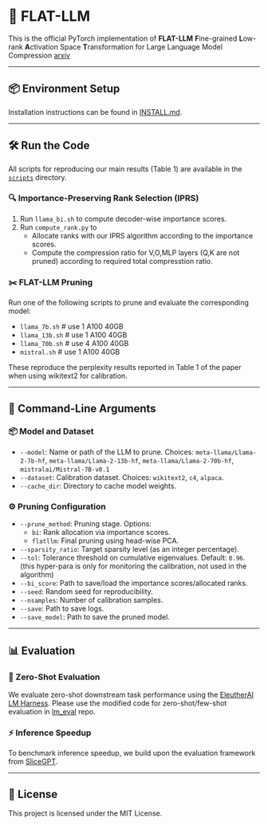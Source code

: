 # 🚀 FLAT-LLM

This is the official PyTorch implementation of **FLAT-LLM** **F**ine-grained **L**ow-rank **A**ctivation Space **T**ransformation for Large Language Model Compression [arxiv](https://arxiv.org/pdf/2505.23966)

---

## 📦 Environment Setup

Installation instructions can be found in [INSTALL.md](INSTALL.md).

---

## 🛠️ Run the Code

All scripts for reproducing our main results (Table 1) are available in the [`scripts`](scripts) directory.

### 🔍 Importance-Preserving Rank Selection (IPRS)

1. Run `llama_bi.sh` to compute decoder-wise importance scores.
2. Run `compute_rank.py` to 
    - Allocate ranks with our IPRS algorithm according to the importance scores.
    - Compute the compression ratio for V,O,MLP layers (Q,K are not pruned) according to required total compresstion ratio.

### ✂️ FLAT-LLM Pruning

Run one of the following scripts to prune and evaluate the corresponding model:
- `llama_7b.sh` # use 1 A100 40GB
- `llama_13b.sh` # use 1 A100 40GB
- `llama_70b.sh` # use 4 A100 40GB
- `mistral.sh` # use 1 A100 40GB

These reproduce the perplexity results reported in Table 1 of the paper when using wikitext2 for calibration.

---

## 🔧 Command-Line Arguments

### 📦 Model and Dataset
- `--model`: Name or path of the LLM to prune. Choices: `meta-llama/Llama-2-7b-hf`, `meta-llama/Llama-2-13b-hf`, `meta-llama/Llama-2-70b-hf`, `mistralai/Mistral-7B-v0.1`
- `--dataset`: Calibration dataset. Choices: `wikitext2`, `c4`, `alpaca`.
- `--cache_dir`: Directory to cache model weights.

### ⚙️ Pruning Configuration
- `--prune_method`: Pruning stage. Options:
  - `bi`: Rank allocation via importance scores.
  - `flatllm`: Final pruning using head-wise PCA.
- `--sparsity_ratio`: Target sparsity level (as an integer percentage).
- `--tol`: Tolerance threshold on cumulative eigenvalues. Default: `0.96`. (this hyper-para is only for monitoring the calibration, not used in the algorithm)
- `--bi_score`: Path to save/load the importance scores/allocated ranks.
- `--seed`: Random seed for reproducibility.
- `--nsamples`: Number of calibration samples.
- `--save`: Path to save logs.
- `--save_model`: Path to save the pruned model.

---

## 📊 Evaluation

### 🧠 Zero-Shot Evaluation

We evaluate zero-shot downstream task performance using the [EleutherAI LM Harness](https://github.com/EleutherAI/lm-evaluation-harness). Please use the modified code for zero-shot/few-shot evaluation in [lm_eval](https://github.com/TTTTTTris/lm_eval) repo.

### ⚡ Inference Speedup

To benchmark inference speedup, we build upon the evaluation framework from [SliceGPT](https://github.com/microsoft/TransformerCompression).

---

## 📄 License

This project is licensed under the MIT License. 
